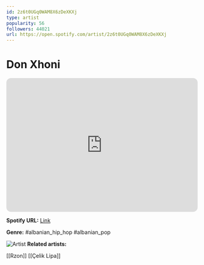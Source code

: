 ```yaml
---
id: 2z6t0UGq0WAM8X6zDeXKXj
type: artist
popularity: 56
followers: 44021
url: https://open.spotify.com/artist/2z6t0UGq0WAM8X6zDeXKXj
---
```

# Don Xhoni

<iframe style="border-radius:12px" src="https://open.spotify.com/embed/artist/2z6t0UGq0WAM8X6zDeXKXj" width="100%" height="352" frameBorder="0" allowfullscreen="" allow="autoplay; clipboard-write; encrypted-media; fullscreen; picture-in-picture" loading="lazy"></iframe>

**Spotify URL:** [Link](https://open.spotify.com/artist/2z6t0UGq0WAM8X6zDeXKXj)

**Genre:**  #albanian_hip_hop #albanian_pop

![Artist](https://i.scdn.co/image/ab6761610000e5eb3351f1408898bb527787ac0b)
**Related artists:**

[[Rzon]]
[[Çelik Lipa]]
